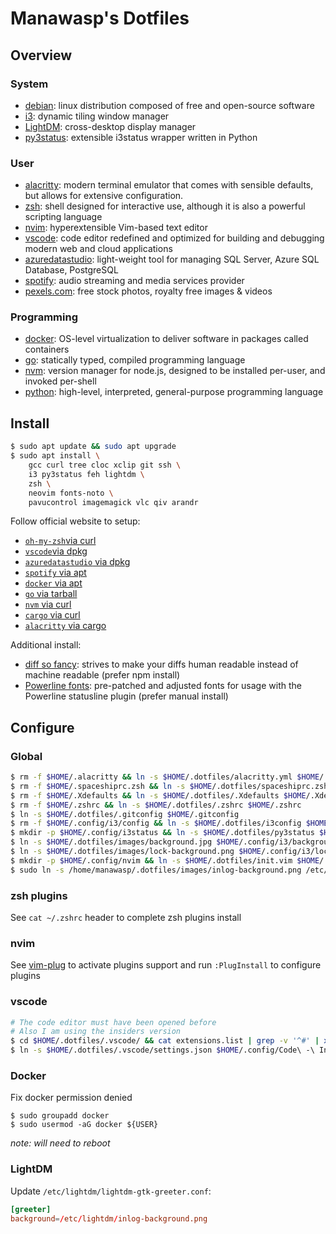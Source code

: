 # Manawasp's Dotfiles

## Overview

### System

- [debian](https://www.debian.org/devel/debian-installer/): linux distribution composed of free and open-source software
- [i3](https://i3wm.org/): dynamic tiling window manager
- [LightDM](https://wiki.archlinux.org/title/LightDM): cross-desktop display manager
- [py3status](https://py3status.readthedocs.io/en/latest/): extensible i3status wrapper written in Python

### User

- [alacritty](https://alacritty.org/): modern terminal emulator that comes with sensible defaults, but allows for extensive configuration.
- [zsh](https://www.zsh.org/): shell designed for interactive use, although it is also a powerful scripting language
- [nvim](https://neovim.io/): hyperextensible Vim-based text editor
- [vscode](https://code.visualstudio.com/insiders/): code editor redefined and optimized for building and debugging modern web and cloud applications
- [azuredatastudio](https://docs.microsoft.com/en-us/sql/azure-data-studio/download-azure-data-studio): light-weight tool for managing SQL Server, Azure SQL Database, PostgreSQL
- [spotify](https://www.spotify.com/fr/download/linux/): audio streaming and media services provider
- [pexels.com](https://www.pexels.com/): free stock photos, royalty free images & videos

### Programming

- [docker](https://docs.docker.com/engine/install/debian/): OS-level virtualization to deliver software in packages called containers
- [go](https://go.dev/doc/install): statically typed, compiled programming language
- [nvm](https://github.com/nvm-sh/nvm): version manager for node.js, designed to be installed per-user, and invoked per-shell
- [python](https://www.python.org/downloads/): high-level, interpreted, general-purpose programming language

## Install

```sh
$ sudo apt update && sudo apt upgrade
$ sudo apt install \
    gcc curl tree cloc xclip git ssh \
    i3 py3status feh lightdm \
    zsh \
    neovim fonts-noto \
    pavucontrol imagemagick vlc qiv arandr
```

Follow official website to setup:
- [`oh-my-zsh`via curl](https://ohmyz.sh/#install)
- [`vscode`via dpkg](https://code.visualstudio.com/download)
- [`azuredatastudio` via dpkg](https://learn.microsoft.com/en-us/sql/azure-data-studio/download-azure-data-studio?view=sql-server-ver16)
- [`spotify` via apt](https://www.spotify.com/us/download/linux/)
- [`docker` via apt](https://docs.docker.com/engine/install/debian/)
- [`go` via tarball](https://go.dev/doc/install)
- [`nvm` via curl](https://github.com/nvm-sh/nvm#installing-and-updating)
- [`cargo` via curl](https://doc.rust-lang.org/cargo/getting-started/installation.html)
- [`alacritty` via cargo](https://github.com/alacritty/alacritty/blob/master/INSTALL.md)

Additional install:
- [diff so fancy](https://github.com/so-fancy/diff-so-fancy): strives to make your diffs human readable instead of machine readable (prefer npm install)
- [Powerline fonts](https://github.com/powerline/fonts): pre-patched and adjusted fonts for usage with the Powerline statusline plugin (prefer manual install)

## Configure

### Global

```sh
$ rm -f $HOME/.alacritty && ln -s $HOME/.dotfiles/alacritty.yml $HOME/.alacritty.yml
$ rm -f $HOME/.spaceshiprc.zsh && ln -s $HOME/.dotfiles/spaceshiprc.zsh $HOME/.spaceshiprc.zsh
$ rm -f $HOME/.Xdefaults && ln -s $HOME/.dotfiles/.Xdefaults $HOME/.Xdefaults
$ rm -f $HOME/.zshrc && ln -s $HOME/.dotfiles/.zshrc $HOME/.zshrc
$ ln -s $HOME/.dotfiles/.gitconfig $HOME/.gitconfig
$ rm -f $HOME/.config/i3/config && ln -s $HOME/.dotfiles/i3config $HOME/.config/i3/config
$ mkdir -p $HOME/.config/i3status && ln -s $HOME/.dotfiles/py3status $HOME/.config/i3status/config
$ ln -s $HOME/.dotfiles/images/background.jpg $HOME/.config/i3/background.jpg
$ ln -s $HOME/.dotfiles/images/lock-background.png $HOME/.config/i3/lock-background.png
$ mkdir -p $HOME/.config/nvim && ln -s $HOME/.dotfiles/init.vim $HOME/.config/nvim/init.vim
$ sudo ln -s /home/manawasp/.dotfiles/images/inlog-background.png /etc/lightdm/inlog-background.png
```

### zsh plugins

See `cat ~/.zshrc` header to complete zsh plugins install

### nvim

See [vim-plug](https://github.com/junegunn/vim-plug#neovim) to activate plugins support and run `:PlugInstall` to configure plugins

### vscode

```sh
# The code editor must have been opened before
# Also I am using the insiders version
$ cd $HOME/.dotfiles/.vscode/ && cat extensions.list | grep -v '^#' | xargs -L1 code-insiders --install-extension
$ ln -s $HOME/.dotfiles/.vscode/settings.json $HOME/.config/Code\ -\ Insiders/User/settings.json
```

### Docker

Fix docker permission denied

```
$ sudo groupadd docker
$ sudo usermod -aG docker ${USER}
```

_note: will need to reboot_

### LightDM

Update `/etc/lightdm/lightdm-gtk-greeter.conf`:

```conf
[greeter]
background=/etc/lightdm/inlog-background.png
```


